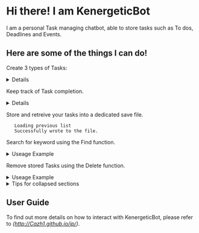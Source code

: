 # Hi there! I am KenergeticBot 

I am a personal Task managing chatbot, able to store tasks such as To dos, Deadlines and Events.

## Here are some of the things I can do!

Create 3 types of Tasks:
<details>
 
 1. Todo: Tasks which are not time sensitive.
 2. Deadline: Tasks which are time sensitive, able to indicate deadline using /by.
 3. Event: Tasks which are happening at a specific time frame, using /from and /to.
</details>

Keep track of Task completion.
<details>
 
 1. [ ] Indicates Tasks that are not completed
 2. [X] Indicates Tasks that are completed
</details>
      
Store and retreive your tasks into a dedicated save file.
```
   Loading previous list
   Successfully wrote to the file.
```

Search for keyword using the Find function.

<details>
 
  <summary>Useage Example</summary>
  
  ### find [keyword]

   find book
   ____________________________________________________________
   Here are the matching tasks in your list:
   1.[T][ ] borrow book
   2.[D][ ] return book (by: Sunday)
   ____________________________________________________________

</details>

Remove stored Tasks using the Delete function.

<details>
 
<summary>Useage Example</summary>

 ### delete [task index]

delete 2
____________________________________________________________
Noted. I've removed this task:
[D][ ] return book (by: Sunday)
Now you have 1 tasks in the list.
____________________________________________________________

</details>

<details>

<summary>Tips for collapsed sections</summary>

### You can add a header

You can add text within a collapsed section. 

You can add an image or a code block, too.

```ruby
   puts "Hello World"
```

</details>

## User Guide
To find out more details on how to interact with KenergeticBot, please refer to *(http://Cazh1.github.io/ip/)*.

